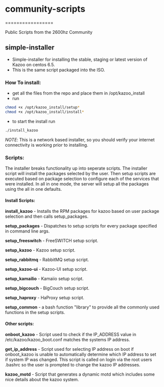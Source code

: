 # community-scripts
=================

Public Scripts from the 2600hz Community

## simple-installer

* Simple-installer for installing the stable, staging or latest version of Kazoo on centos 6.5.
* This is the same script packaged into the ISO.


### How To install: 
* get all the files from the repo and place them in /opt/kazoo_install 
* run 
```bash 
chmod +x /opt/kazoo_install/setup*
chmod +x /opt/kazoo_install/install*  
``` 
* to start the install run 
```bash
./install_kazoo
```

_NOTE_: This is a network based installer, so you should verify your internet connectivity is working prior to installing. 


### Scripts: 
The installer breaks functionality up into seperate scripts. The installer script will install the packages selected by the user. Then setup scripts are executed based on package selection to configure each of the services that were installed. In all in one mode, the server will setup all the packages using the all in one defaults. 

#### Install Scripts:
**install_kazoo**    - Installs the RPM packages for kazoo based on user package selection and then calls setup_packages.

**setup_packages**   - Dispatches to setup scripts for every package specified in command line args. 

**setup_freeswitch** - FreeSWITCH setup script. 

**setup_kazoo**      - Kazoo setup script. 

**setup_rabbitmq**   - RabbitMQ setup script. 

**setup_kazoo-ui**   - Kazoo-UI setup script.

**setup_kamailio**   - Kamaiio setup script. 

**setup_bigcouch**   - BigCouch setup script. 

**setup_haproxy**    - HaProxy setup script. 

**setup_common**     - a bash function "library" to provide all the commonly used functions in the setup scripts. 

#### Other scripts: 
**onboot_kazoo**     - Script used to check if the IP_ADDRESS value in /etc/kazoo/kazoo_boot.conf matches the systems IP address. 

**get_ip_address**   - Script used for selecting IP address on boot if onboot_kazoo is unable to automatically determine which IP address to set if system IP was changed. This script is called on login via the root users .bashrc so the user is prompted to change the kazoo IP addresses. 

**kazoo_motd**       - Script that generates a dynamic motd which includes some nice details about the kazoo system. 











